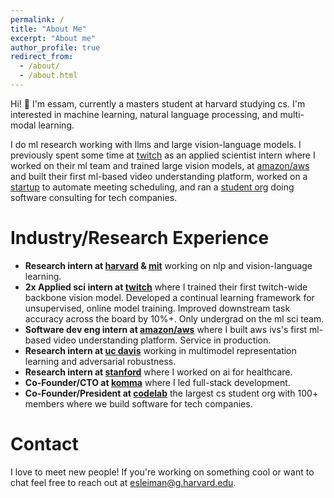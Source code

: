 ```yaml
---
permalink: /
title: "About Me"
excerpt: "About me"
author_profile: true
redirect_from:
  - /about/
  - /about.html
---
```


Hi! 👋 I'm essam, currently a masters student at harvard studying cs. I'm interested in machine learning, natural language processing, and multi-modal learning.

I do ml research working with llms and large vision-language models. I previously spent some time at [twitch](https://www.twitch.tv/) as an applied scientist intern where I worked on their ml team and trained large vision models, at [amazon/aws](https://aws.amazon.com/ivs/) and built their first ml-based video understanding platform, worked on a [startup](https://github.com/essamsleiman/komma-web) to automate meeting scheduling, and ran a [student org](https://www.codelabdavis.com/) doing software consulting for tech companies.

# Industry/Research Experience

- **Research intern at [harvard](https://www.harvard.edu/) & [mit](https://www.mit.edu)** working on nlp and vision-language learning.
- **2x Applied sci intern at [twitch](https://www.twitch.tv/)** where I trained their first twitch-wide backbone vision model. Developed a continual learning framework for unsupervised, online model training. Improved downstream task accuracy across the board by 10%+. Only undergrad on the ml sci team.
- **Software dev eng intern at [amazon/aws](https://aws.amazon.com/ivs/)** where I built aws ivs's first ml-based video understanding platform. Service in production.
- **Research intern at [uc davis](https://web.cs.ucdavis.edu/~hpirsiav/)** working in multimodel representation learning and adversarial robustness.
- **Research intern at [stanford](https://ai.stanford.edu/)** where I worked on ai for healthcare.
- **Co-Founder/CTO at [komma](https://github.com/essamsleiman/komma-web)** where I led full-stack development.
- **Co-Founder/President at [codelab](https://www.codelabdavis.com/)** the largest cs student org with 100+ members where we build software for tech companies.

# Contact

I love to meet new people! If you're working on something cool or want to chat feel free to reach out at esleiman@g.harvard.edu.

<!--

# Projects & Publications

[SlowFormer: Universal Adversarial Patch for Attack on Compute and Energy Efficiency of Inference Efficient Vision Transformers](https://arxiv.org/pdf/2310.02544.pdf)
KL Navaneet\*, Soroush Abbasi Koohpayegani\*, **Essam Sleiman\***, Hamed Pirsiavash <br>
_arXiv._ [[project page]](https://github.com/UCDvision/SlowFormer/tree/main)

[Deep Learning-Based Autism Spectrum Disorder Detection Using Emotion Features From Video Recordings](./images/jmir-22.pdf)
**Essam Sleiman**; Onur Cezmi Mutlu; Saimourya Surabhi; Arman Husic; Aaron Kline; Peter Washington; Dennis P. Wall <br>
_JMIR 2022._ [[pdf]](./images/jmir-22.pdf)

[TikTok for Good: Creating a Diverse Emotion Expression Database](https://openaccess.thecvf.com/content/CVPR2022W/ABAW/html/Surabhi_TikTok_for_Good_Creating_a_Diverse_Emotion_Expression_Database_CVPRW_2022_paper.html)
Saimourya Surabhi,...,**Essam Sleiman**, Dennis P. Wall <br>
_Computer Vision and Pattern Recognition (CVPR) Workshop, 2022._ [[pdf]](./images/CVPRW.pdf)

[Mitigating Negative Transfer in Multi-Task Learning with Exponential Moving Average Loss Weighting Strategies.](https://arxiv.org/abs/2211.12999)
Anish Lakkapragada, **Essam Sleiman**, Mourya Surabhi, Dennis P. Wall <br>
_AAAI 2023 (Student Abstract)_

[Continually Learning Self-Supervised Image Embeddings](pub2)
**Essam Sleiman**, Xiangbo Li, Saad Ali, Lukas Tencer <br>
_2022_ [Email me for access to pdf.] -->
